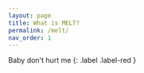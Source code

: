 ```yaml
---
layout: page
title: What is MELT?
permalink: /melt/
nav_order: 1
---
```


Baby don't hurt me
{: .label .label-red }
